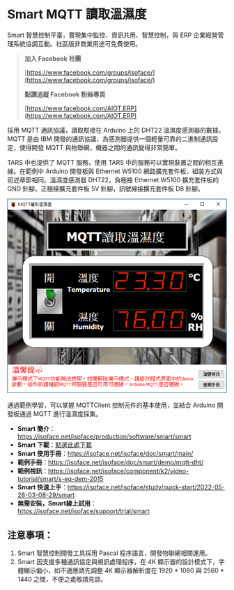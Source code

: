 # Smart MQTT 讀取溫濕度

Smart 智慧控制平臺，實現集中監控、資訊共用、智慧控制，與 ERP 企業經營管理系統協調互動。社區版非商業用途可免費使用。

> **加入 Facebook 社團**
>
> [https://www.facebook.com/groups/isoface/](https://www.facebook.com/groups/isoface/)
> 
> **點讚追蹤 Facebook 粉絲專頁**
> 
> [https://www.facebook.com/AIOT.ERP](https://www.facebook.com/AIOT.ERP)

採用 MQTT 通訊協議，讀取駁接在 Arduino 上的 DHT22 溫濕度感測器的數據。MQTT 是由 IBM 開發的通訊協議，為感測器提供一個輕量可靠的二進制通訊設定，使得開發 MQTT 與物聯網，機器之間的通訊變得非常簡單。

TARS 中也提供了 MQTT 服務，使用 TARS 中的服務可以實現裝置之間的相互連線。在範例中 Arduino 開發板與 Ethernet W5100 網路擴充套件板，組裝方式與前述章節相同。溫濕度感測器 DHT22，負極接 Ethernet W5100 擴充套件板的 GND 針腳，正極接擴充套件板 5V 針腳，訊號線接擴充套件板 D8 針腳。

![](images/20220924165455.png)

通過範例學習，可以掌握 MQTTClient 控制元件的基本使用，並結合 Arduino 開發板通過 MQTT 進行溫濕度採集。

* **Smart 簡介**：https://isoface.net/isoface/production/software/smart/smart
* **Smart 下載**：[點選此處下載](https://github.com/isoface-iot/Smart/releases/latest)
* **Smart 使用手冊**：https://isoface.net/isoface/doc/smart/main/
* **範例手冊**：https://isoface.net/isoface/doc/smart/demo/mqtt-dht/
* **範例視訊**：https://isoface.net/isoface/component/k2/video-tutorial/smart/s-eq-dem-2015
* **Smart 快速上手**：https://isoface.net/isoface/study/quick-start/2022-05-28-03-08-29/smart
* **無需安裝，Smart線上試用**：https://isoface.net/isoface/support/trial/smart

## 注意事項：
1. Smart 智慧控制開發工具採用 Pascal 程序語言，開發物聯網相關運用。
2. Smart 因支援多種通訊協定與視訊處理程序，在 4K 顯示器的設計模式下，字體顯示偏小，如不適應請先調整 4K 顯示器解析度在 1920 * 1080 與 2560 * 1440 之間，不便之處敬請見諒。